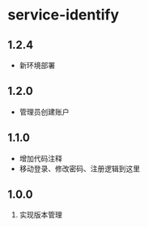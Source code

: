 # service-identify

## 1.2.4
- 新环境部署

## 1.2.0
- 管理员创建账户

## 1.1.0
- 增加代码注释
- 移动登录、修改密码、注册逻辑到这里

## 1.0.0
1. 实现版本管理
